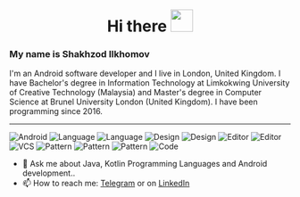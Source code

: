 <h1 align="center">Hi there <img src="https://user-images.githubusercontent.com/51059606/192175592-e628c9b8-aaa5-4e66-bee2-58cb489f3b6b.gif" width="40px"></h1> 

### My name is Shakhzod Ilkhomov 

I'm an Android software developer and I live in London, United Kingdom. I have Bachelor's degree in Information Technology at Limkokwing University of Creative Technology (Malaysia) and Master's degree in Computer Science at Brunel University London (United Kingdom). I have been programming since 2016.

<hr>

![Android](https://img.shields.io/badge/OS-Android-green)
![Language](https://img.shields.io/badge/Language-Kotlin-green)
![Language](https://img.shields.io/badge/Language-Java-green)
![Design](https://img.shields.io/badge/UI-Compose-green)
![Design](https://img.shields.io/badge/UI-XML-green)
![Editor](https://img.shields.io/badge/Editor-Android%20Studio-green)
![Editor](https://img.shields.io/badge/Editor-IntelliJ%20IDEA-green)
![VCS](https://img.shields.io/badge/VCS-Git-green)
![Pattern](https://img.shields.io/badge/MVVM-green)
![Pattern](https://img.shields.io/badge/MVP-green)
![Pattern](https://img.shields.io/badge/MVI-green)
![Code](https://img.shields.io/badge/Clean%20architecture-green)

- 💬 Ask me about Java, Kotlin Programming Languages and Android development.. 
- 📫 How to reach me: [Telegram][1.1]  or on [LinkedIn][1.2]

[1.1]: https://www.t.me/shaxzodshox/
[1.2]: https://www.linkedin.com/in/shakhzod-ilkhomov/
